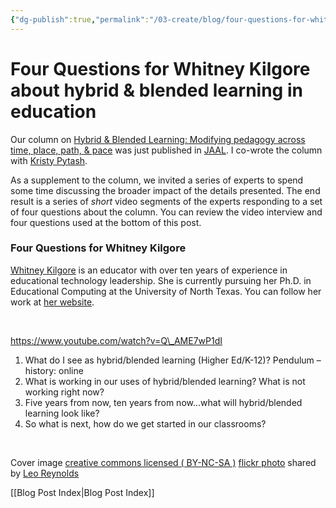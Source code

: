 ```yaml
---
{"dg-publish":true,"permalink":"/03-create/blog/four-questions-for-whitney-kilgore-about-hybrid-and-blended-learning-in-education/","title":"Four Questions for Whitney Kilgore about hybrid & blended learning in education","tags":["blended-learning","hybrid-learning","jaal"]}
---
```


# Four Questions for Whitney Kilgore about hybrid & blended learning in education

Our column on [Hybrid & Blended Learning: Modifying pedagogy across time, place, path, & pace](http://wiobyrne.com/hybrid-blended-learning-modifying-pedagogy-across-time-place-path-and-pace/) was just published in [JAAL](http://onlinelibrary.wiley.com/doi/10.1002/jaal.463/abstract). I co-wrote the column with [Kristy Pytash](https://twitter.com/kpytash).

As a supplement to the column, we invited a series of experts to spend some time discussing the broader impact of the details presented. The end result is a series of _short_ video segments of the experts responding to a set of four questions about the column. You can review the video interview and four questions used at the bottom of this post.

### Four Questions for Whitney Kilgore

[Whitney Kilgore](https://twitter.com/whitneykilgore) is an educator with over ten years of experience in educational technology leadership. She is currently pursuing her Ph.D. in Educational Computing at the University of North Texas. You can follow her work at [her website](http://whitneykilgore.com/).

 

https://www.youtube.com/watch?v=Q\_AME7wP1dI

1. What do I see as hybrid/blended learning (Higher Ed/K-12)? Pendulum – history: online
2. What is working in our uses of hybrid/blended learning? What is not working right now?
3. Five years from now, ten years from now...what will hybrid/blended learning look like?
4. So what is next, how do we get started in our classrooms?

 

Cover image [creative commons licensed ( BY-NC-SA )](http://creativecommons.org/licenses/by-nc-sa/2.0/) [flickr photo](http://flickr.com/photos/lwr/13421955434 "Question Mark") shared by [Leo Reynolds](http://flickr.com/people/lwr)

[[Blog Post Index\|Blog Post Index]]